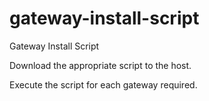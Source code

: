 # gateway-install-script
Gateway Install Script

Download the appropriate script to the host.

Execute the script for each gateway required.

